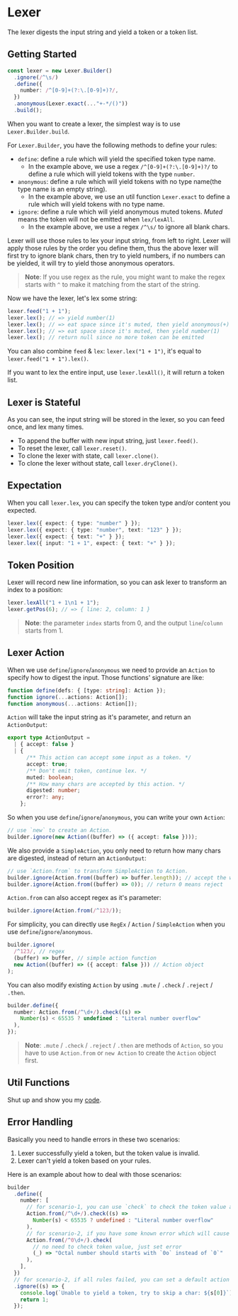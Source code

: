 # Lexer

The lexer digests the input string and yield a token or a token list.

## Getting Started

```ts
const lexer = new Lexer.Builder()
  .ignore(/^\s/)
  .define({
    number: /^[0-9]+(?:\.[0-9]+)?/,
  })
  .anonymous(Lexer.exact(..."+-*/()"))
  .build();
```

When you want to create a lexer, the simplest way is to use `Lexer.Builder.build`.

For `Lexer.Builder`, you have the following methods to define your rules:

- `define`: define a rule which will yield the specified token type name.
  - In the example above, we use a regex `/^[0-9]+(?:\.[0-9]+)?/` to define a rule which will yield tokens with the type `number`.
- `anonymous`: define a rule which will yield tokens with no type name(the type name is an empty string).
  - In the example above, we use an util function `Lexer.exact` to define a rule which will yield tokens with no type name.
- `ignore`: define a rule which will yield anonymous muted tokens. _Muted_ means the token will not be emitted when `lex/lexAll`.
  - In the example above, we use a regex `/^\s/` to ignore all blank chars.

Lexer will use those rules to lex your input string, from left to right. Lexer will apply those rules by the order you define them, thus the above lexer will first try to ignore blank chars, then try to yield numbers, if no numbers can be yielded, it will try to yield those anonymous operators.

> **Note**: If you use regex as the rule, you might want to make the regex starts with `^` to make it matching from the start of the string.

Now we have the lexer, let's lex some string:

```ts
lexer.feed("1 + 1");
lexer.lex(); // => yield number(1)
lexer.lex(); // => eat space since it's muted, then yield anonymous(+)
lexer.lex(); // => eat space since it's muted, then yield number(1)
lexer.lex(); // return null since no more token can be emitted
```

You can also combine `feed` & `lex`: `lexer.lex("1 + 1")`, it's equal to `lexer.feed("1 + 1").lex()`.

If you want to lex the entire input, use `lexer.lexAll()`, it will return a token list.

## Lexer is Stateful

As you can see, the input string will be stored in the lexer, so you can feed once, and lex many times.

- To append the buffer with new input string, just `lexer.feed()`.
- To reset the lexer, call `lexer.reset()`.
- To clone the lexer with state, call `lexer.clone()`.
- To clone the lexer without state, call `lexer.dryClone()`.

## Expectation

When you call `lexer.lex`, you can specify the token type and/or content you expected.

```ts
lexer.lex({ expect: { type: "number" } });
lexer.lex({ expect: { type: "number", text: "123" } });
lexer.lex({ expect: { text: "+" } });
lexer.lex({ input: "1 + 1", expect: { text: "+" } });
```

## Token Position

Lexer will record new line information, so you can ask lexer to transform an index to a position:

```ts
lexer.lexAll("1 + 1\n1 + 1");
lexer.getPos(6); // => { line: 2, column: 1 }
```

> **Note**: the parameter `index` starts from 0, and the output `line`/`column` starts from 1.

## Lexer Action

When we use `define`/`ignore`/`anonymous` we need to provide an `Action` to specify how to digest the input. Those functions' signature are like:

```ts
function define(defs: { [type: string]: Action });
function ignore(...actions: Action[]);
function anonymous(...actions: Action[]);
```

`Action` will take the input string as it's parameter, and return an `ActionOutput`:

```ts
export type ActionOutput =
  | { accept: false }
  | {
      /** This action can accept some input as a token. */
      accept: true;
      /** Don't emit token, continue lex. */
      muted: boolean;
      /** How many chars are accepted by this action. */
      digested: number;
      error?: any;
    };
```

So when you use `define`/`ignore`/`anonymous`, you can write your own `Action`:

```ts
// use `new` to create an Action.
builder.ignore(new Action((buffer) => ({ accept: false })));
```

We also provide a `SimpleAction`, you only need to return how many chars are digested, instead of return an `ActionOutput`:

```ts
// use `Action.from` to transform SimpleAction to Action.
builder.ignore(Action.from((buffer) => buffer.length)); // accept the whole input
builder.ignore(Action.from((buffer) => 0)); // return 0 means reject
```

`Action.from` can also accept regex as it's parameter:

```ts
builder.ignore(Action.from(/^123/));
```

For simplicity, you can directly use `RegEx` / `Action` / `SimpleAction` when you use `define`/`ignore`/`anonymous`.

```ts
builder.ignore(
  /^123/, // regex
  (buffer) => buffer, // simple action function
  new Action((buffer) => ({ accept: false })) // Action object
);
```

You can also modify existing `Action` by using `.mute` / `.check` / `.reject` / `.then`.

```ts
builder.define({
  number: Action.from(/^\d+/).check((s) =>
    Number(s) < 65535 ? undefined : "Literal number overflow"
  ),
});
```

> **Note**: `.mute` / `.check` / `.reject` / `.then` are methods of `Action`, so you have to use `Action.from` or `new Action` to create the `Action` object first.

## Util Functions

Shut up and show you my [code](https://github.com/DiscreteTom/retsac/blob/main/src/lexer/utils.ts).

## Error Handling

Basically you need to handle errors in these two scenarios:

1. Lexer successfully yield a token, but the token value is invalid.
2. Lexer can't yield a token based on your rules.

Here is an example about how to deal with those scenarios:

```ts
builder
  .define({
    number: [
      // for scenario-1, you can use `check` to check the token value and set error message
      Action.from(/^\d+/).check((s) =>
        Number(s) < 65535 ? undefined : "Literal number overflow"
      ),
      // for scenario-2, if you have some known error which will cause lexing failed, define it and make lexer return a normal token with error
      Action.from(/^0\d+/).check(
        // no need to check token value, just set error
        (_) => "Octal number should starts with `0o` instead of `0`"
      ),
    ],
  })
  // for scenario-2, if all rules failed, you can set a default action to ignore one char
  .ignore((s) => {
    console.log(`Unable to yield a token, try to skip a char: ${s[0]}`);
    return 1;
  });
```
